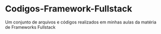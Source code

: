 # Codigos-Framework-Fullstack
Um conjunto de arquivos e códigos realizados em minhas aulas da matéria de Frameworks Fullstack
